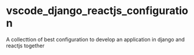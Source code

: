 # vscode_django_reactjs_configuration
A collecttion of best configuration to develop an application in django and reactjs together
